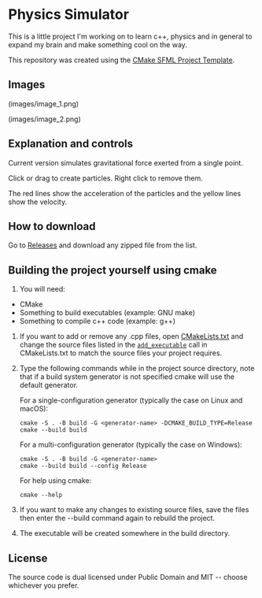 # Physics Simulator

This is a little project I'm working on to learn c++, physics and in general to expand my brain and make something cool on the way.

This repository was created using the [CMake SFML Project Template](https://github.com/SFML/cmake-sfml-project).

## Images

(images/image_1.png)

(images/image_2.png)

## Explanation and controls

Current version simulates gravitational force exerted from a single point.

Click or drag to create particles. Right click to remove them.

The red lines show the acceleration of the particles and the yellow lines show the velocity.

## How to download

Go to [Releases](https://github.com/CoderXam/PhysicsSimulator/releases/) and download any zipped file from the list.
 
## Building the project yourself using cmake

1. You will need:
- CMake
- Something to build executables (example: GNU make)
- Something to compile c++ code (example: g++)

1. If you want to add or remove any .cpp files, open [CMakeLists.txt](CMakeLists.txt) and change the source files listed in the [`add_executable`](CMakeLists.txt#L10) call in CMakeLists.txt to match the source files your project requires.
1. Type the following commands while in the project source directory, note that if a build system generator is not specified cmake will use the default generator.

    For a single-configuration generator (typically the case on Linux and macOS):
    ```
    cmake -S . -B build -G <generator-name> -DCMAKE_BUILD_TYPE=Release
    cmake --build build
    ```

    For a multi-configuration generator (typically the case on Windows):
    ```
    cmake -S . -B build -G <generator-name>
    cmake --build build --config Release
    ```

    For help using cmake:
    ```
    cmake --help
    ```
1. If you want to make any changes to existing source files, save the files then enter the --build command again to rebuild the project.
1. The executable will be created somewhere in the build directory.

## License

The source code is dual licensed under Public Domain and MIT -- choose whichever you prefer.
